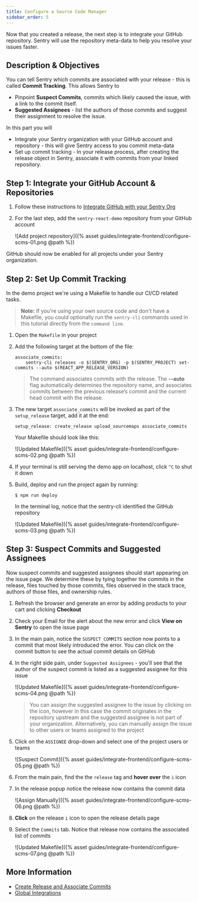 ```yaml
---
title: Configure a Source Code Manager
sidebar_order: 5
---
```


Now that you created a release, the next step is to integrate your GitHub repository. Sentry will use the repository meta-data to help you resolve your issues faster. 


## Description & Objectives
You can tell Sentry which commits are associated with your release - this is called **Commit Tracking**. 
This allows Sentry to 
- Pinpoint **Suspect Commits**, commits which likely caused the issue, with a link to the commit itself.
- **Suggested Assignees** - list the authors of those commits and suggest their assignment to resolve the issue.

In this part you will
- Integrate your Sentry organization with your GitHub account and repository - this will give Sentry access to you commit meta-data
- Set up commit tracking - In your release process, after creating the release object in Sentry, associate it with commits from your linked repository.



## Step 1: Integrate your GitHub Account & Repositories 


1. Follow these instructions to [Integrate GitHub with your Sentry Org](https://docs.sentry.io/workflow/integrations/global-integrations/#github)

2. For the last step, add the `sentry-react-demo` repository from your GitHub account

    ![Add project repository]({% asset guides/integrate-frontend/configure-scms-01.png @path %})

GitHub should now be enabled for all projects under your Sentry organization.


## Step 2: Set Up Commit Tracking

In the demo project we're using a Makefile to handle our CI/CD related tasks. 
> **Note:** If you're using your own source code and don't have a Makefile, you could optionally run the `sentry-cli` commands used in this tutorial directly from the `command line`.

1. Open the `Makefile` in your project 

2. Add the following target at the bottom of the file:

    ```Shell
    associate_commits:
        sentry-cli releases -o $(SENTRY_ORG) -p $(SENTRY_PROJECT) set-commits --auto $(REACT_APP_RELEASE_VERSION)
    ```
    > The command associates commits with the release. The **--auto** flag automatically determines the repository name, and associates commits between the previous release’s commit and the current head commit with the release.

3. The new target `associate_commits` will be invoked as part of the `setup_release` target, add it at the end:

    ``` Shell
    setup_release: create_release upload_sourcemaps associate_commits
    ```

    Your Makefile should look like this:

    ![Updated Makefile]({% asset guides/integrate-frontend/configure-scms-02.png @path %})

4. If your terminal is still serving the demo app on localhost, click `^C` to shut it down

5.  Build, deploy and run the project again by running:
     ```
    $ npm run deploy
    ```
    In the terminal log, notice that the sentry-cli identified the GitHub repository 

    ![Updated Makefile]({% asset guides/integrate-frontend/configure-scms-03.png @path %})


## Step 3: Suspect Commits and Suggested Assignees

Now suspect commits and suggested assignees should start appearing on the issue page. We determine these by tying together the commits in the release, files touched by those commits, files observed in the stack trace, authors of those files, and ownership rules.

1. Refresh the browser and generate an error by adding products to your cart and clicking **Checkout**

2. Check your Email for the alert about the new error and click **View on Sentry** to open the issue page

3. In the main pain, notice the `SUSPECT COMMITS` section now points to a commit that most likely introduced the error. You can click on the commit button to see the actual commit details on GitHub

4. In the right side pain, under `Suggested Assignees` - you'll see that the author of the suspect commit is listed as a suggested assignee for this issue

    ![Updated Makefile]({% asset guides/integrate-frontend/configure-scms-04.png @path %})

    > You can assign the suggested assignee to the issue by clicking on the icon, however in this case the commit originates in the repository upstream and the suggested assignee is not part of your organization.
    > Alternatively, you can manually assign the issue to other users or teams assigned to the project

5. Click on the `ASSIGNEE` drop-down and select one of the project users or teams

    ![Suspect Commit]({% asset guides/integrate-frontend/configure-scms-05.png @path %})


6. From the main pain, find the the `release` tag and **hover over** the `i` icon

7. In the release popup notice the release now contains the commit data

    ![Assign Manually]({% asset guides/integrate-frontend/configure-scms-06.png @path %})

8. **Click** on the release `i` icon to open the release details page

9. Select the `Commits` tab. Notice that release now contains the associated list of commits

    ![Updated Makefile]({% asset guides/integrate-frontend/configure-scms-07.png @path %})



## More Information 
- [Create Release and Associate Commits](https://docs.sentry.io/workflow/releases/?platform=javascript#create-release)
- [Global Integrations](https://docs.sentry.io/workflow/integrations/global-integrations/)
